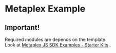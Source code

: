 # Metaplex Example
## Important!
Required modules are depends on the template.  
Look at [Metaplex JS SDK Examples - Starter Kits](https://github.com/metaplex-foundation/js-examples#starter-kits) .